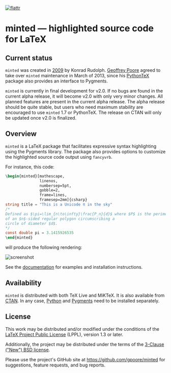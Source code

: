 [![flattr](https://api.flattr.com/button/flattr-badge-large.png)][flattr]

# minted — highlighted source code for LaTeX


## Current status

`minted` was created in [2009](http://stackoverflow.com/questions/1966425/source-code-highlighting-in-latex/1985330#1985330)
by Konrad Rudolph.  [Geoffrey Poore](https://github.com/gpoore) agreed to 
take over `minted` maintenance in March of 2013, since his
[PythonTeX](https://github.com/gpoore/pythontex) package also provides an 
interface to Pygments.

`minted` is currently in final development for v2.0.  If no bugs are found in
the current alpha release, it will become v2.0 with only very minor changes.
All planned features are present in the current alpha release.  The alpha 
release should be quite stable, but users who need maximum stability are 
encouraged to use `minted` 1.7 or PythonTeX.  The release on CTAN will only 
be updated once v2.0 is finalized.


## Overview

`minted` is a LaTeX package that facilitates expressive syntax highlighting 
using the Pygments library.  The package also provides options to customize 
the highlighted source code output using `fancyvrb`.

For instance, this code:

``` latex
\begin{minted}[mathescape,
               linenos,
               numbersep=5pt,
               gobble=2,
               frame=lines,
               framesep=2mm]{csharp}
string title = "This is a Unicode π in the sky"
/*
Defined as $\pi=\lim_{n\to\infty}\frac{P_n}{d}$ where $P$ is the perimeter
of an $n$-sided regular polygon circumscribing a
circle of diameter $d$.
*/
const double pi = 3.1415926535
\end{minted}
```

will produce the following rendering:

![screenshot](http://i.stack.imgur.com/OLUjl.png)

See the [documentation](https://github.com/gpoore/minted/blob/master/source/minted.pdf)
for examples and installation instructions.


## Availability

`minted` is distributed with both TeX Live and MiKTeX. It is also available 
from [CTAN](http://www.ctan.org/pkg/minted).  In any case, 
[Python](http://python.org/) and [Pygments](http://pygments.org/download/) 
need to be installed separately.


## License

This work may be distributed and/or modified under the conditions of the 
[LaTeX Project Public License](http://www.latex-project.org/lppl.txt) (LPPL),
version 1.3 or later.

Additionally, the project may be distributed under the terms of the 
[3-Clause ("New") BSD license](http://opensource.org/licenses/BSD-3-Clause).

Please use the project's GitHub site at <https://github.com/gpoore/minted>
for suggestions, feature requests, and bug reports.




[flattr]: https://flattr.com/submit/auto?user_id=gpoore&url=https://github.com/gpoore/minted&title=minted&category=software
